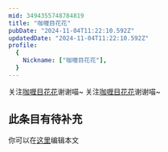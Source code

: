 ```yaml
---
mid: 3494355748784819
title: "咖喱目花花"
pubDate: "2024-11-04T11:22:10.592Z"
updatedDate: "2024-11-04T11:22:10.592Z"
profile:
  {
    Nickname: ["咖喱目花花"],
  }
---
```


关注[咖喱目花花](https://space.bilibili.com/3494355748784819)谢谢喵~ 关注[咖喱目花花](https://space.bilibili.com/3494355748784819)谢谢喵~

## 此条目有待补充
你可以在[这里](https://github.com/Yuhanawa/VTuber.ICU/edit/master/src/content/v/咖喱目花花/index.md)编辑本文

